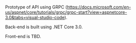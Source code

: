 Prototype of API using GRPC (https://docs.microsoft.com/en-us/aspnet/core/tutorials/grpc/grpc-start?view=aspnetcore-3.0&tabs=visual-studio-code).

Back-end is built using .NET Core 3.0.

Front-end is TBD.